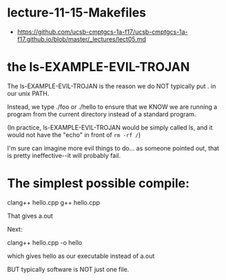 # lecture-11-15-Makefiles

* https://github.com/ucsb-cmptgcs-1a-f17/ucsb-cmptgcs-1a-f17.github.io/blob/master/_lectures/lect05.md

# the ls-EXAMPLE-EVIL-TROJAN

The ls-EXAMPLE-EVIL-TROJAN is the reason we do NOT typically
put . in our unix PATH.

Instead, we type ./foo or ./hello to ensure that we KNOW we
are running a program from the current directory instead of
a standard program.

(In practice, ls-EXAMPLE-EVIL-TROJAN would be simply called ls,
and it would not have the "echo" in front of `rm -rf /`)

I'm sure can imagine more evil things to do... as someone pointed
out, that is pretty ineffective--it will probably fail.

# The simplest possible compile:

clang++ hello.cpp
g++ hello.cpp

That gives a.out

Next:

clang++ hello.cpp -o hello

which gives hello as our executable instead of a.out

BUT typically software is NOT just one file.

